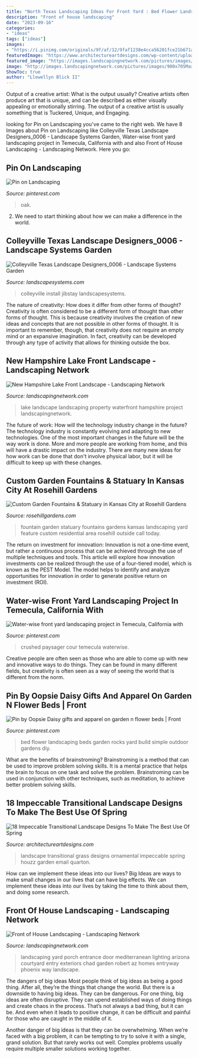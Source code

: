 ```yaml
---
title: "North Texas Landscaping Ideas For Front Yard : Bed Flower Landscaping Beds Garden Rocks Yard Build Simple Outdoor Gardens Diy"
description: "Front of house landscaping"
date: "2023-09-16"
categories:
- "ideas"
tags: ["ideas"]
images:
- "https://i.pinimg.com/originals/9f/af/12/9faf1238e4cca56201fce21b671a1d96.jpg"
featuredImage: "https://www.architectureartdesigns.com/wp-content/uploads/2015/04/18-Impeccable-Transitional-Landscape-Designs-To-Make-The-Best-Use-Of-Spring-3-630x840.jpg"
featured_image: "https://images.landscapingnetwork.com/pictures/images/460x345Exact/site_8/outdoor-seating-area-belknap-landscape-co-inc_10285.JPG"
image: "http://images.landscapingnetwork.com/pictures/images/900x705Max/swimming-pool_6/front-door-lighting-front-door-landscaping-exteriors-by-chad-robert-inc_335.jpg"
ShowToc: true
author: "Llewellyn Blick II"
---
```



Output of a creative artist: What is the output usually?
Creative artists often produce art that is unique, and can be described as either visually appealing or emotionally stirring. The output of a creative artist is usually something that is Tuckered, Unique, and Engaging.

	

		
looking for Pin on Landscaping you've came to the right web. We have 8 Images about Pin on Landscaping like Colleyville Texas Landscape Designers_0006 - Landscape Systems Garden, Water-wise front yard landscaping project in Temecula, California with and also Front of House Landscaping - Landscaping Network. Here you go:
		
    
## Pin On Landscaping

<img loading=lazy src="https://i.pinimg.com/736x/14/94/6a/14946a84d8d2bceb3bbc8695b6554772.jpg" onerror="this.onerror=null;this.src='https://tse4.mm.bing.net/th?id=OIP.Ig9Fc27rYIgkOUhzTJ2utgHaFj&amp;pid=15.1';" alt="Pin on Landscaping">

_Source: pinterest.com_

>oak. 

	

2. We need to start thinking about how we can make a difference in the world.

    
## Colleyville Texas Landscape Designers_0006 - Landscape Systems Garden

<img loading=lazy src="http://landscapesystems.com/wp-content/uploads/2019/05/Colleyville-Texas-Landscape-Designers_0006.jpg" onerror="this.onerror=null;this.src='https://tse3.mm.bing.net/th?id=OIP.Mc6mi_MG9X_KKrh_ClB2kQHaE8&amp;pid=15.1';" alt="Colleyville Texas Landscape Designers_0006 - Landscape Systems Garden">

_Source: landscapesystems.com_

>colleyville install jibstay landscapesystems. 

	

The nature of creativity: How does it differ from other forms of thought?
Creativity is often considered to be a different form of thought than other forms of thought. This is because creativity involves the creation of new ideas and concepts that are not possible in other forms of thought. It is important to remember, though, that creativity does not require an empty mind or an expansive imagination. In fact, creativity can be developed through any type of activity that allows for thinking outside the box.

    
## New Hampshire Lake Front Landscape - Landscaping Network

<img loading=lazy src="https://images.landscapingnetwork.com/pictures/images/460x345Exact/site_8/outdoor-seating-area-belknap-landscape-co-inc_10285.JPG" onerror="this.onerror=null;this.src='https://tse2.mm.bing.net/th?id=OIP.lEjrE05GKdDBMLvpEHE56gAAAA&amp;pid=15.1';" alt="New Hampshire Lake Front Landscape - Landscaping Network">

_Source: landscapingnetwork.com_

>lake landscape landscaping property waterfront hampshire project landscapingnetwork. 

	

The future of work: How will the technology industry change in the future?
The technology industry is constantly evolving and adapting to new technologies. One of the most important changes in the future will be the way work is done. More and more people are working from home, and this will have a drastic impact on the industry. There are many new ideas for how work can be done that don't involve physical labor, but it will be difficult to keep up with these changes.

    
## Custom Garden Fountains &amp; Statuary In Kansas City At Rosehill Gardens

<img loading=lazy src="http://rosehillgardens.com/wp-content/uploads/2014/03/fountain-7.jpg" onerror="this.onerror=null;this.src='https://tse2.mm.bing.net/th?id=OIP.zrRmdrO1KD1xypT3l3DwpgHaFj&amp;pid=15.1';" alt="Custom Garden Fountains &amp; Statuary in Kansas City at Rosehill Gardens">

_Source: rosehillgardens.com_

>fountain garden statuary fountains gardens kansas landscaping yard feature custom residential area rosehill outside call today. 

	

The return on investment for innovation:
Innovation is not a one-time event, but rather a continuous process that can be achieved through the use of multiple techniques and tools. This article will explore how innovation investments can be realized through the use of a four-tiered model, which is known as the PEST Model. The model helps to identify and analyze opportunities for innovation in order to generate positive return on investment (ROI).

    
## Water-wise Front Yard Landscaping Project In Temecula, California With

<img loading=lazy src="https://i.pinimg.com/originals/9f/af/12/9faf1238e4cca56201fce21b671a1d96.jpg" onerror="this.onerror=null;this.src='https://tse1.mm.bing.net/th?id=OIP.5rzz3XYK30521pyeNViRrQHaJ4&amp;pid=15.1';" alt="Water-wise front yard landscaping project in Temecula, California with">

_Source: pinterest.com_

>crushed paysager cour temecula waterwise. 

	

Creative people are often seen as those who are able to come up with new and innovative ways to do things. They can be found in many different fields, but creativity is often seen as a way of seeing the world that is different from the norm.

    
## Pin By Oopsie Daisy Gifts And Apparel On Garden N Flower Beds | Front

<img loading=lazy src="https://i.pinimg.com/736x/3e/5f/00/3e5f002d31d0cd5a70a631a52d6939f9--bed-ideas-landscaping-ideas.jpg" onerror="this.onerror=null;this.src='https://tse3.mm.bing.net/th?id=OIP.7Zlhe_6ZolmeEVJTzYg9nAHaHa&amp;pid=15.1';" alt="Pin by Oopsie Daisy gifts and apparel on garden n flower beds | Front">

_Source: pinterest.com_

>bed flower landscaping beds garden rocks yard build simple outdoor gardens diy. 

	

What are the benefits of brainstroming?
Brainstroming is a method that can be used to improve problem solving skills. It is a mental practice that helps the brain to focus on one task and solve the problem. Brainstroming can be used in conjunction with other techniques, such as meditation, to achieve better problem solving skills.

    
## 18 Impeccable Transitional Landscape Designs To Make The Best Use Of Spring

<img loading=lazy src="https://www.architectureartdesigns.com/wp-content/uploads/2015/04/18-Impeccable-Transitional-Landscape-Designs-To-Make-The-Best-Use-Of-Spring-3-630x840.jpg" onerror="this.onerror=null;this.src='https://tse1.mm.bing.net/th?id=OIP.jfZTZvJK1U80r7ukcYLrjQHaJ4&amp;pid=15.1';" alt="18 Impeccable Transitional Landscape Designs To Make The Best Use Of Spring">

_Source: architectureartdesigns.com_

>landscape transitional grass designs ornamental impeccable spring houzz garden email quarton. 

	

How can we implement these ideas into our lives?
Big Ideas are ways to make small changes in our lives that can have big effects. We can implement these ideas into our lives by taking the time to think about them, and doing some research.

    
## Front Of House Landscaping - Landscaping Network

<img loading=lazy src="http://images.landscapingnetwork.com/pictures/images/900x705Max/swimming-pool_6/front-door-lighting-front-door-landscaping-exteriors-by-chad-robert-inc_335.jpg" onerror="this.onerror=null;this.src='https://tse2.mm.bing.net/th?id=OIP.ldaGR9UkQVaE7tG7fA6SqQHaLH&amp;pid=15.1';" alt="Front of House Landscaping - Landscaping Network">

_Source: landscapingnetwork.com_

>landscaping yard porch entrance door mediterranean lighting arizona courtyard entry exteriors chad garden robert az homes entryway phoenix way landscape. 

	

The dangers of big ideas
Most people think of big ideas as being a good thing. After all, they’re the things that change the world. But there is a downside to having big ideas. They can be dangerous.
For one thing, big ideas are often disruptive. They can upend established ways of doing things and create chaos in the process. That’s not always a bad thing, but it can be. And even when it leads to positive change, it can be difficult and painful for those who are caught in the middle of it.

Another danger of big ideas is that they can be overwhelming. When we’re faced with a big problem, it can be tempting to try to solve it with a single, grand solution. But that rarely works out well. Complex problems usually require multiple smaller solutions working together.

